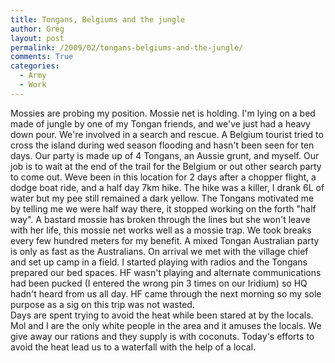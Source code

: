 ```yaml
---
title: Tongans, Belgiums and the jungle
author: Greg
layout: post
permalink: /2009/02/tongans-belgiums-and-the-jungle/
comments: True
categories:
  - Army
  - Work
---
```

Mossies are probing my position. Mossie net is holding. I'm lying on a bed made of jungle by one of my Tongan friends, and we've just had a heavy down pour. We're involved in a search and rescue. A Belgium tourist tried to cross the island during wed season flooding and hasn't been seen for ten days. Our party is made up of 4 Tongans, an Aussie grunt, and myself. Our job is to wait at the end of the trail for the Belgium or out other search party to come out. Weve been in this location for 2 days after a chopper flight, a dodge boat ride, and a half day 7km hike. The hike was a killer, I drank 6L of water but my pee still remained a dark yellow. The Tongans motivated me by telling me we were half way there, it stopped working on the forth "half way". A bastard mossie has broken through the lines but she won't leave with her life, this mossie net works well as a mossie trap. We took breaks every few hundred meters for my benefit. A mixed Tongan Australian party is only as fast as the Australians. On arrival we met with the village chief and set up camp in a field. I started playing with radios and the Tongans prepared our bed spaces. HF wasn't playing and alternate communications had been pucked (I entered the wrong pin 3 times on our Iridium) so HQ hadn't heard from us all day. HF came through the next morning so my sole purpose as a sig on this trip was not wasted.  
Days are spent trying to avoid the heat while been stared at by the locals. Mol and I are the only white people in the area and it amuses the locals. We give away our rations and they supply is with coconuts. Today's efforts to avoid the heat lead us to a waterfall with the help of a local.